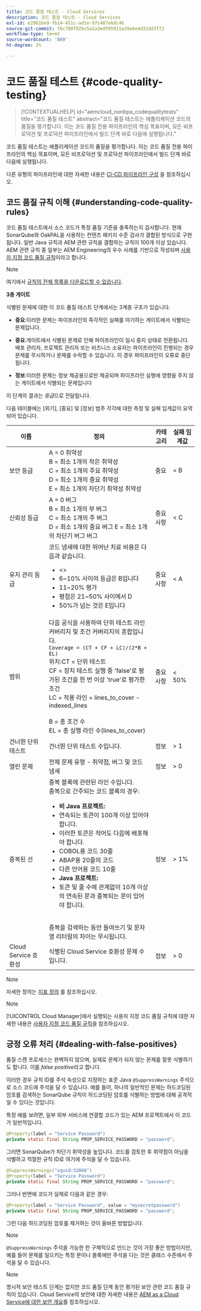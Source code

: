 ```yaml
---
title: 코드 품질 테스트 - Cloud Services
description: 코드 품질 테스트 - Cloud Services
exl-id: e2981be9-fb14-451c-ad1e-97c487e6dc46
source-git-commit: f6c700f82bc5a1a3edf05911a29a6e4d32dd3f72
workflow-type: tm+mt
source-wordcount: '869'
ht-degree: 2%

---
```


# 코드 품질 테스트 {#code-quality-testing}

>[!CONTEXTUALHELP]
>id="aemcloud_nonbpa_codequalitytests"
>title="코드 품질 테스트"
>abstract="코드 품질 테스트는 애플리케이션 코드의 품질을 평가합니다. 이는 코드 품질 전용 파이프라인의 핵심 목표이며, 모든 비프로덕션 및 프로덕션 파이프라인에서 빌드 단계 바로 다음에 실행됩니다."

코드 품질 테스트는 애플리케이션 코드의 품질을 평가합니다. 이는 코드 품질 전용 파이프라인의 핵심 목표이며, 모든 비프로덕션 및 프로덕션 파이프라인에서 빌드 단계 바로 다음에 실행됩니다.

다른 유형의 파이프라인에 대한 자세한 내용은 [CI-CD 파이프라인 구성](/help/implementing/cloud-manager/configure-pipeline.md) 을 참조하십시오.

## 코드 품질 규칙 이해 {#understanding-code-quality-rules}

코드 품질 테스트에서 소스 코드가 특정 품질 기준을 충족하는지 검사합니다. 현재 SonarQube와 OakPAL을 사용하는 컨텐츠 패키지 수준 검사가 결합된 방식으로 구현됩니다. 일반 Java 규칙과 AEM 관련 규칙을 결합하는 규칙이 100개 이상 있습니다. AEM 관련 규칙 중 일부는 AEM Engineering의 우수 사례를 기반으로 작성되며 [사용자 지정 코드 품질 규칙](/help/implementing/cloud-manager/custom-code-quality-rules.md)이라고 합니다.

>[!NOTE]
>여기에서 [규칙의 전체 목록을 다운로드할 수 있습니다](/help/implementing/cloud-manager/assets/CodeQuality-rules-CS.xlsx).

**3층 게이트**

식별된 문제에 대한 이 코드 품질 테스트 단계에서는 3계층 구조가 있습니다.

* **중요**:이러한 문제는 파이프라인의 즉각적인 실패를 야기하는 게이트에서 식별되는 문제입니다.

* **중요**:게이트에서 식별된 문제로 인해 파이프라인이 일시 중지 상태로 전환됩니다. 배포 관리자, 프로젝트 관리자 또는 비즈니스 소유자는 파이프라인이 진행되는 경우 문제를 무시하거나 문제를 수락할 수 있습니다. 이 경우 파이프라인이 오류로 중단됩니다.

* **정보**:이러한 문제는 정보 제공용으로만 제공되며 파이프라인 실행에 영향을 주지 않는 게이트에서 식별되는 문제입니다

이 단계의 결과는 *등급*&#x200B;으로 전달됩니다.

다음 테이블에는 [위기], [중요] 및 [정보] 범주 각각에 대한 측정 및 실패 임계값이 요약되어 있습니다.

| 이름 | 정의 | 카테고리 | 실패 임계값 |
|--- |--- |--- |--- |
| 보안 등급 | A = 0 취약성 <br/>B = 최소 1개의 작은 취약성<br/> C = 최소 1개의 주요 취약성 <br/>D = 최소 1개의 중요 취약성 <br/>E = 최소 1개의 차단기 취약성 취약성 | 중요 | &lt; B |
| 신뢰성 등급 | A = 0 버그 <br/>B = 최소 1개의 부 버그 <br/>C = 최소 1개의 주 버그 <br/>D = 최소 1개의 중요 버그 E = 최소 1개의 차단기 버그 버그 | 중요 사항 | &lt; C |
| 유지 관리 등급 | 코드 냄새에 대한 뛰어난 치료 비용은 다음과 같습니다.<br/><ul><li>&lt;> </li><li>6~10% 사이의 등급은 B입니다 </li><li>11~20% 평가 </li><li>평점은 21~50% 사이에서 D</li><li>50%가 넘는 것은 E입니다</li></ul> | 중요 사항 | &lt; A |
| 범위 | 다음 공식을 사용하여 단위 테스트 라인 커버리지 및 조건 커버리지의 혼합입니다.<br/>`Coverage = (CT + CF + LC)/(2*B + EL)` <br/>위치:CT = 단위 테스트 <br/>CF = 장치 테스트 실행 중 &#39;false&#39;로 평가된 조건을 한 번 이상 &#39;true&#39;로 평가한 조건 <br/>LC = 적용 라인 = lines_to_cover - indexed_lines <br/><br/> B = 총 조건 수 <br/>EL = 총 실행 라인 수(lines_to_cover) | 중요 사항 | &lt; 50% |
| 건너뛴 단위 테스트 | 건너뛴 단위 테스트 수입니다. | 정보 | > 1 |
| 열린 문제 | 전체 문제 유형 - 취약점, 버그 및 코드 냄새 | 정보 | > 0 |
| 중복된 선 | 중복 블록에 관련된 라인 수입니다. <br/>중복으로 간주되는 코드 블록의 경우:  <br/><ul><li>**비 Java 프로젝트:**</li><li>연속되는 토큰이 100개 이상 있어야 합니다.</li><li>이러한 토큰은 적어도 다음에 배포해야 합니다. </li><li>COBOL용 코드 30줄 </li><li>ABAP용 20줄의 코드 </li><li>다른 언어용 코드 10줄</li><li>**Java 프로젝트:**</li><li> 토큰 및 줄 수에 관계없이 10개 이상의 연속된 문과 중복되는 문이 있어야 합니다.</li></ul> <br/>중복을 검색하는 동안 들여쓰기 및 문자열 리터럴의 차이는 무시됩니다. | 정보 | > 1% |
| Cloud Service 호환성 | 식별된 Cloud Service 호환성 문제 수입니다. | 정보 | > 0 |

>[!NOTE]
>
>자세한 정의는 [지표 정의](https://docs.sonarqube.org/display/SONAR/Metric+Definitions) 를 참조하십시오.


>[!NOTE]
>
>[!UICONTROL Cloud Manager]에서 실행되는 사용자 지정 코드 품질 규칙에 대한 자세한 내용은 [사용자 지정 코드 품질 규칙](/help/implementing/cloud-manager/custom-code-quality-rules.md)을 참조하십시오.

## 긍정 오류 처리 {#dealing-with-false-positives}

품질 스캔 프로세스는 완벽하지 않으며, 실제로 문제가 되지 않는 문제를 잘못 식별하기도 합니다. 이를 *false positive*&#x200B;라고 합니다.

이러한 경우 규칙 ID를 주석 속성으로 지정하는 표준 Java `@SuppressWarnings` 주석으로 소스 코드에 주석을 달 수 있습니다. 예를 들어, 하나의 일반적인 문제는 하드코딩된 암호를 검색하는 SonarQube 규칙이 하드코딩된 암호를 식별하는 방법에 대해 공격적일 수 있다는 것입니다.

특정 예를 보려면, 일부 외부 서비스에 연결할 코드가 있는 AEM 프로젝트에서 이 코드가 일반적입니다.

```java
@Property(label = "Service Password")
private static final String PROP_SERVICE_PASSWORD = "password";
```

그러면 SonarQube가 차단기 취약성을 높입니다. 코드를 검토한 후 취약점이 아님을 식별하고 적절한 규칙 ID로 여기에 주석을 달 수 있습니다.

```java
@SuppressWarnings("squid:S2068")
@Property(label = "Service Password")
private static final String PROP_SERVICE_PASSWORD = "password";
```

그러나 반면에 코드가 실제로 다음과 같은 경우:

```java
@Property(label = "Service Password", value = "mysecretpassword")
private static final String PROP_SERVICE_PASSWORD = "password";
```

그런 다음 하드코딩된 암호를 제거하는 것이 올바른 방법입니다.

>[!NOTE]
>
>`@SuppressWarnings` 주석을 가능한 한 구체적으로 만드는 것이 가장 좋은 방법이지만, 예를 들어 문제를 일으키는 특정 문이나 블록에만 주석을 다는 것은 클래스 수준에서 주석을 달 수 있습니다.

>[!NOTE]
>명시적 보안 테스트 단계는 없지만 코드 품질 단계 동안 평가된 보안 관련 코드 품질 규칙이 있습니다. Cloud Service의 보안에 대한 자세한 내용은 [AEM as a Cloud Service에 대한 보안 개요](/help/security/cloud-service-security-overview.md)를 참조하십시오.
